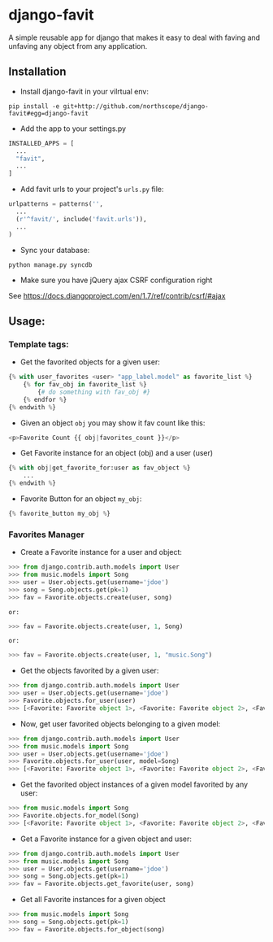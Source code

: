 # django-favit

A simple reusable app for django that makes it easy to deal with faving
and unfaving any object from any application.

## Installation

* Install django-favit in your vilrtual env:

```
pip install -e git+http://github.com/northscope/django-favit#egg=django-favit
```

* Add the app to your settings.py

```python
INSTALLED_APPS = [
  ...
  "favit",
  ...
]
```

* Add favit urls to your project's `urls.py` file:

```python
urlpatterns = patterns('',
  ...
  (r'^favit/', include('favit.urls')),
  ...
)
```

* Sync your database:

```
python manage.py syncdb
```

* Make sure you have jQuery ajax CSRF configuration right

See https://docs.djangoproject.com/en/1.7/ref/contrib/csrf/#ajax

## Usage:


### Template tags:

* Get the favorited objects for a given user:

```python
{% with user_favorites <user> "app_label.model" as favorite_list %}
    {% for fav_obj in favorite_list %}
        {# do something with fav_obj #}
    {% endfor %}
{% endwith %}
```


* Given an object `obj` you may show it fav count like this:

```python
<p>Favorite Count {{ obj|favorites_count }}</p>
```


* Get Favorite instance for an object (obj) and a user (user)

```python
{% with obj|get_favorite_for:user as fav_object %}
    ...
{% endwith %}
```

* Favorite Button for an object `my_obj`:

```python
{% favorite_button my_obj %}
```


### Favorites Manager

* Create a Favorite instance for a user and object:

```python
>>> from django.contrib.auth.models import User
>>> from music.models import Song
>>> user = User.objects.get(username='jdoe')
>>> song = Song.objects.get(pk=1)
>>> fav = Favorite.objects.create(user, song)
```

    or:

```python
>>> fav = Favorite.objects.create(user, 1, Song)
```

    or:

```python
>>> fav = Favorite.objects.create(user, 1, "music.Song")
```

 * Get the objects favorited by a given user:

```python
>>> from django.contrib.auth.models import User
>>> user = User.objects.get(username='jdoe')
>>> Favorite.objects.for_user(user)
>>> [<Favorite: Favorite object 1>, <Favorite: Favorite object 2>, <Favorite: Favorite object 3>]
```

* Now, get user favorited objects belonging to a given model:

```python
>>> from django.contrib.auth.models import User
>>> from music.models import Song
>>> user = User.objects.get(username='jdoe')
>>> Favorite.objects.for_user(user, model=Song)
>>> [<Favorite: Favorite object 1>, <Favorite: Favorite object 2>, <Favorite: Favorite object 3>]
```

* Get the favorited object instances of a given model favorited by any user:

```python
>>> from music.models import Song
>>> Favorite.objects.for_model(Song)
>>> [<Favorite: Favorite object 1>, <Favorite: Favorite object 2>, <Favorite: Favorite object 3>]
```

* Get a Favorite instance for a given object and user:

```python
>>> from django.contrib.auth.models import User
>>> from music.models import Song
>>> user = User.objects.get(username='jdoe')
>>> song = Song.objects.get(pk=1)
>>> fav = Favorite.objects.get_favorite(user, song)
```

* Get all Favorite instances for a given object

```python
>>> from music.models import Song
>>> song = Song.objects.get(pk=1)
>>> fav = Favorite.objects.for_object(song)
```
